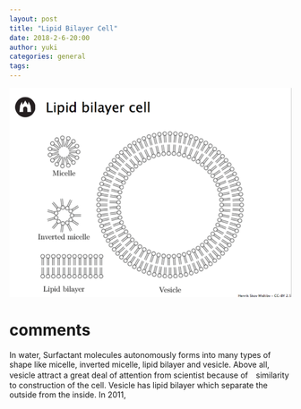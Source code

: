 ```yaml
---
layout: post
title: "Lipid Bilayer Cell"
date: 2018-2-6-20:00
author: yuki
categories: general
tags:
---
```

![Lipid-Bilayer-Cell](/images/Lipid-Bilayer-Cell.png)

# comments

In water, Surfactant molecules autonomously forms into many types of shape like micelle, inverted micelle, lipid bilayer and vesicle.
Above all, vesicle attract a great deal of attention from scientist because of　similarity to construction of the cell.
Vesicle has lipid bilayer which separate the outside from the inside. 
In 2011,
